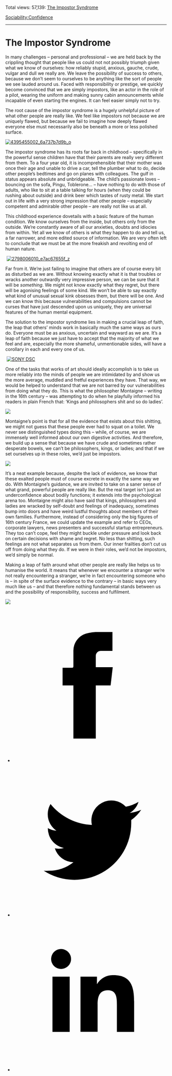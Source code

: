Total views: 57,139: [The Impostor Syndrome](https://www.theschooloflife.com/thebookoflife/the-impostor-syndrome/)

[Sociability:](https://www.theschooloflife.com/thebookoflife/category/sociability/)[Confidence](https://www.theschooloflife.com/thebookoflife/category/sociability/confidence/)

* * *

# The Impostor Syndrome
<style>
						.alignnone {
  display: block;
  margin-left: auto;
  margin-right: auto;
  align: center:
}

.addtoany_share_save_container {
display:none;
}

.wp-block-image {
		display: block;
  margin-left: auto;
  margin-right: auto;
  width: 50%;
}

.aligncenter {
display: block;
  margin-left: auto;
  margin-right: auto;
  align: center:
}

@media only screen and (max-width: 500px) {
  .wp-block-image {
		display: block;
  margin-left: auto;
  margin-right: auto;
  width: 100%;
} }

h1 {max-width: 600px !important;
}
.s18-single-post .content-area .site-main article .post-cat-header-display + .old-wrapper p {
    font-size: 1.200em
}
						</style>

In many challenges – personal and professional – we are held back by the crippling thought that people like us could not not possibly triumph given what we know of ourselves: how reliably stupid, anxious, gauche, crude, vulgar and dull we really are. We leave the possibility of success to others, because we don’t seem to ourselves to be anything like the sort of people we see lauded around us. Faced with responsibility or prestige, we quickly become convinced that we are simply impostors, like an actor in the role of a pilot, wearing the uniform and making sunny cabin announcements while incapable of even starting the engines. It can feel easier simply not to try.

The root cause of the impostor syndrome is a hugely unhelpful picture of what other people are really like. We feel like impostors not because we are uniquely flawed, but because we fail to imagine how deeply flawed everyone else must necessarily also be beneath a more or less polished surface.

[![4395455002_6a737b7d9b_o](https://www.theschooloflife.com/thebookoflife/wp-content/uploads/2016/05/4395455002_6a737b7d9b_o.jpg)](http://www.thebookoflife.org/wp-content/uploads/2016/05/4395455002_6a737b7d9b_o.jpg)

The impostor syndrome has its roots far back in childhood – specifically in the powerful sense children have that their parents are really very different from them. To a four year old, it is incomprehensible that their mother was once their age and unable to drive a car, tell the plumber what to do, decide other people’s bedtimes and go on planes with colleagues. The gulf in status appears absolute and unbridgeable. The child’s passionate loves – bouncing on the sofa, Pingu, Toblerone… – have nothing to do with those of adults, who like to sit at a table talking for hours (when they could be rushing about outside) and drink beer which tastes of rusty metal. We start out in life with a very strong impression that other people – especially competent and admirable other people – are really not like us at all.

This childhood experience dovetails with a basic feature of the human condition. We know ourselves from the inside, but others only from the outside. We’re constantly aware of all our anxieties, doubts and idiocies from within. Yet all we know of others is what they happen to do and tell us, a far narrower, and more edited source of information. We are very often left to conclude that we must be at the more freakish and revolting end of human nature.

&nbsp;[![2798006010_e7ac67655f_z](https://www.theschooloflife.com/thebookoflife/wp-content/uploads/2016/05/2798006010_e7ac67655f_z.jpg)](http://www.thebookoflife.org/wp-content/uploads/2016/05/2798006010_e7ac67655f_z.jpg)

Far from it. We’re just failing to imagine that others are of course every bit as disturbed as we are. Without knowing exactly what it is that troubles or wracks another outwardly very impressive person, we can be sure that it will be _something_. We might not know exactly what they regret, but there will be agonising feelings of some kind. We won’t be able to say exactly what kind of unusual sexual kink obsesses them, but there will be one. And we can know this because vulnerabilities and compulsions cannot be curses that have just descended upon us uniquely, they are universal features of the human mental equipment.

The solution to the impostor syndrome lies in making a crucial leap of faith, the leap that others’ minds work in basically much the same ways as ours do. Everyone must be as anxious, uncertain and wayward as we are. It’s a leap of faith because we just have to accept that the majority of what we feel and are, especially the more shameful, unmentionable sides, will have a corollary in each and every one of us.

&nbsp;[![SONY DSC](https://www.theschooloflife.com/thebookoflife/wp-content/uploads/2016/05/4414878066_4e38468cd1_b.jpg)](http://www.thebookoflife.org/wp-content/uploads/2016/05/4414878066_4e38468cd1_b.jpg)

One of the tasks that works of art should ideally accomplish is to take us more reliably into the minds of people we are intimidated by and show us the more average, muddled and fretful experiences they have. That way, we would be helped to understand that we are not barred by our vulnerabilities from doing what they do. This is what the philosopher Montaigne – writing in the 16th century – was attempting to do when he playfully informed his readers in plain French that: ‘Kings and philosophers shit and so do ladies’.

![](http://3.bp.blogspot.com/-BHOFNyer7DE/UFwq7M9L4BI/AAAAAAAAAbM/OHvoicpeP0U/s1600/medwomenatwork1-pisan.jpg)

Montaigne’s point is that for all the evidence that exists about this shitting, we might not guess that these people ever had to squat on a toilet. We never see distinguished types doing this – while, of course, we are immensely well informed about our own digestive activities. And therefore, we build up a sense that because we have crude and sometimes rather desperate bowels, we can’t be philosophers, kings, or ladies; and that if we set ourselves up in these roles, we’d just be impostors.

![](http://www.experience-it-all.com/wp-content/uploads/2011/01/googleexecs.jpg)

It’s a neat example because, despite the lack of evidence, we know that these exalted people must of course excrete in exactly the same way we do. With Montaigne’s guidance, we are invited to take on a saner sense of what grand, powerful people are really like. But the real target isn’t just an underconfidence about bodily functions; it extends into the psychological arena too. Montaigne might also have said that kings, philosophers and ladies are wracked by self-doubt and feelings of inadequacy, sometimes bump into doors and have weird lustful thoughts about members of their own families. Furthermore, instead of considering only the big figures of 16th century France, we could update the example and refer to CEOs, corporate lawyers, news presenters and successful startup entrepreneurs. They too can’t cope, feel they might buckle under pressure and look back on certain decisions with shame and regret. No less than shitting, such feelings are not what separates us from them. Our inner frailties don’t cut us off from doing what they do. If we were in their roles, we’d not be impostors, we’d simply be normal.

Making a leap of faith around what other people are really like helps us to humanise the world. It means that whenever we encounter a stranger we’re not really encountering a stranger, we’re in fact encountering someone who is – in spite of the surface evidence to the contrary – in basic&nbsp;ways very much like us – and that therefore nothing fundamental stands between us and the possibility of responsibility, success and fulfilment.

[![](https://img.youtube.com/vi/eqhUHyVpAwE/0.jpg)](https://www.youtube.com/embed/eqhUHyVpAwE '')
<style>
    .iframe-class { display: block !important; }
</style>

- [<svg xmlns="http://www.w3.org/2000/svg" viewbox="0 0 26 26"><title>Facebook</title>
                    <g>
                        <path d="M8.38,10H9.92c.2,0,.29,0,.29-.28,0-.82,0-1.64,0-2.46a3.05,3.05,0,0,1,2.57-3.15A7.22,7.22,0,0,1,14,3.95c.86,0,1.71,0,2.57,0h.25v3.2h-2A.85.85,0,0,0,14,8c0,.62,0,1.24,0,1.91h2.87L16.51,13H14v9H10.21V13H8.38Z"></path>
                    </g>
                </svg>](http://www.facebook.com/sharer/sharer.php?u=https://www.theschooloflife.com/thebookoflife/the-impostor-syndrome/)
- [<svg xmlns="http://www.w3.org/2000/svg" viewbox="0 0 26 26"><title>Twitter</title>
                    <path d="M21.69,7.9a6.75,6.75,0,0,1-1.94.53,3.39,3.39,0,0,0,1.48-1.87,6.76,6.76,0,0,1-2.14.82,3.38,3.38,0,0,0-5.75,3.08,9.59,9.59,0,0,1-7-3.53,3.38,3.38,0,0,0,1,4.51A3.36,3.36,0,0,1,5.89,11v0A3.38,3.38,0,0,0,8.6,14.37a3.39,3.39,0,0,1-1.53.06,3.38,3.38,0,0,0,3.15,2.35A6.78,6.78,0,0,1,6,18.22a6.87,6.87,0,0,1-.81,0A9.6,9.6,0,0,0,20,10.08q0-.22,0-.44A6.86,6.86,0,0,0,21.69,7.9Z"></path>
                </svg>](http://twitter.com/share?url=https://www.theschooloflife.com/thebookoflife/the-impostor-syndrome/&text=&via=theschooloflife)
- [<svg xmlns="http://www.w3.org/2000/svg" viewbox="0 0 26 26"><title>LinkedIn</title>
<path class="cls-2" d="M6.67,10H9.58v9.36H6.67ZM8.13,5.32A1.69,1.69,0,1,1,6.44,7,1.69,1.69,0,0,1,8.13,5.32"></path><path class="cls-2" d="M11.41,10H14.2v1.28h0A3.06,3.06,0,0,1,17,9.75c2.95,0,3.49,1.94,3.49,4.46v5.14H17.57V14.79c0-1.09,0-2.48-1.51-2.48s-1.75,1.18-1.75,2.4v4.63H11.41Z"></path></svg>](https://www.linkedin.com/shareArticle?mini=true&url=https://www.theschooloflife.com/thebookoflife/the-impostor-syndrome/)
